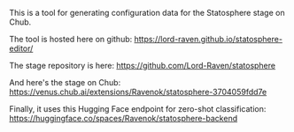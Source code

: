This is a tool for generating configuration data for the Statosphere stage on Chub.

The tool is hosted here on github: https://lord-raven.github.io/statosphere-editor/

The stage repository is here: https://github.com/Lord-Raven/statosphere

And here's the stage on Chub: https://venus.chub.ai/extensions/Ravenok/statosphere-3704059fdd7e

Finally, it uses this Hugging Face endpoint for zero-shot classification: https://huggingface.co/spaces/Ravenok/statosphere-backend